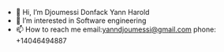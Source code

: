 - 👋 Hi, I’m Djoumessi Donfack Yann Harold
- 👀 I’m interested in Software engineering
- 📫 How to reach me email:yanndjoumessi@gmail.com phone: +14046494887

<!---
Dharld/Dharld is a ✨ special ✨ repository because its `README.md` (this file) appears on your GitHub profile.
You can click the Preview link to take a look at your changes.
--->

